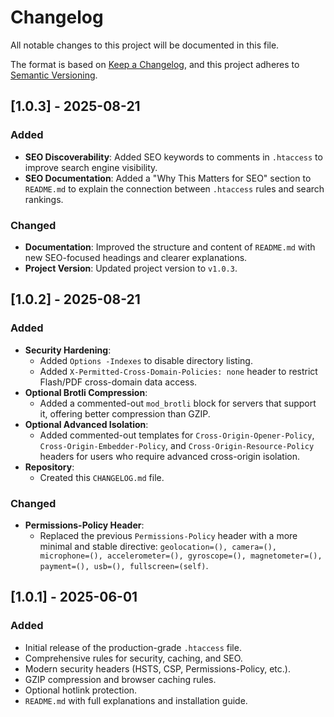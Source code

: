 # Changelog

All notable changes to this project will be documented in this file.

The format is based on [Keep a Changelog](https://keepachangelog.com/en/1.0.0/),
and this project adheres to [Semantic Versioning](https://semver.org/spec/v2.0.0.html).

## [1.0.3] - 2025-08-21

### Added
- **SEO Discoverability**: Added SEO keywords to comments in `.htaccess` to improve search engine visibility.
- **SEO Documentation**: Added a "Why This Matters for SEO" section to `README.md` to explain the connection between `.htaccess` rules and search rankings.

### Changed
- **Documentation**: Improved the structure and content of `README.md` with new SEO-focused headings and clearer explanations.
- **Project Version**: Updated project version to `v1.0.3`.

## [1.0.2] - 2025-08-21

### Added
- **Security Hardening**:
    - Added `Options -Indexes` to disable directory listing.
    - Added `X-Permitted-Cross-Domain-Policies: none` header to restrict Flash/PDF cross-domain data access.
- **Optional Brotli Compression**:
    - Added a commented-out `mod_brotli` block for servers that support it, offering better compression than GZIP.
- **Optional Advanced Isolation**:
    - Added commented-out templates for `Cross-Origin-Opener-Policy`, `Cross-Origin-Embedder-Policy`, and `Cross-Origin-Resource-Policy` headers for users who require advanced cross-origin isolation.
- **Repository**:
    - Created this `CHANGELOG.md` file.

### Changed
- **Permissions-Policy Header**:
    - Replaced the previous `Permissions-Policy` header with a more minimal and stable directive: `geolocation=(), camera=(), microphone=(), accelerometer=(), gyroscope=(), magnetometer=(), payment=(), usb=(), fullscreen=(self)`.

## [1.0.1] - 2025-06-01

### Added
- Initial release of the production-grade `.htaccess` file.
- Comprehensive rules for security, caching, and SEO.
- Modern security headers (HSTS, CSP, Permissions-Policy, etc.).
- GZIP compression and browser caching rules.
- Optional hotlink protection.
- `README.md` with full explanations and installation guide.
